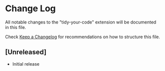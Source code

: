 # Change Log

All notable changes to the "tidy-your-code" extension will be documented in this file.

Check [Keep a Changelog](http://keepachangelog.com/) for recommendations on how to structure this file.

## [Unreleased]

- Initial release